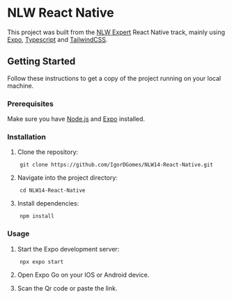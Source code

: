 # NLW React Native

This project was built from the [NLW Expert](https://www.rocketseat.com.br/) React Native track, mainly using [Expo](https://expo.dev/), [Typescript](https://www.typescriptlang.org/) and [TailwindCSS](https://tailwindcss.com/).

## Getting Started

Follow these instructions to get a copy of the project running on your local machine.

### Prerequisites

Make sure you have [Node.js](https://nodejs.org/en) and [Expo](https://expo.dev/) installed.

### Installation

1. Clone the repository:

```
    git clone https://github.com/IgorDGomes/NLW14-React-Native.git
```

2. Navigate into the project directory:

```
    cd NLW14-React-Native
```

3. Install dependencies:

```
    npm install
```

### Usage 

1. Start the Expo development server:

```
    npx expo start
```

 2. Open Expo Go on your IOS or Android device.

 3. Scan the Qr code or paste the link.
